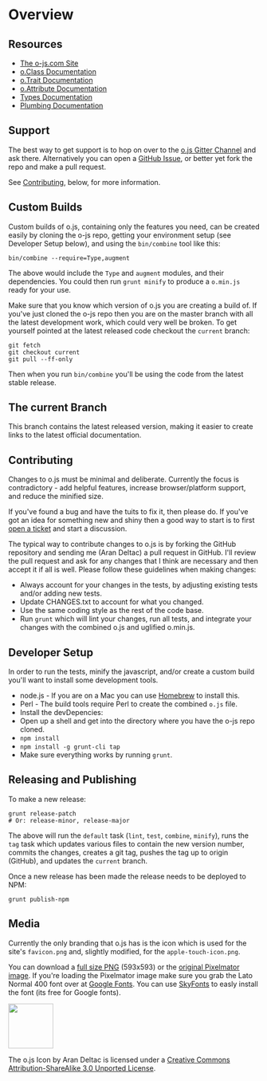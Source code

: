 # Overview

## Resources

- [The o-js.com Site](https://o-js.com)
- [o.Class Documentation](Classes.md)
- [o.Trait Documentation](Traits.md)
- [o.Attribute Documentation](Attributes.md)
- [Types Documentation](Types.md)
- [Plumbing Documentation](Plumbing.md)

## Support

The best way to get support is to hop on over to the
[o.js Gitter Channel](https://gitter.im/bluefeet/o-js) and ask there.  Alternatively
you can open a [GitHub Issue](https://github.com/bluefeet/o-js/issues), or
better yet fork the repo and make a pull request.

See [Contributing](#contributing), below, for more information.

## Custom Builds

Custom builds of o.js, containing only the features you need, can be created easily by cloning the o-js repo, getting your environment setup (see Developer Setup below), and using the `bin/combine` tool like this:

    bin/combine --require=Type,augment 

The above would include the `Type` and `augment` modules, and their dependencies.  You could then run `grunt minify` to produce a `o.min.js` ready for your use.

Make sure that you know which version of o.js you are creating a build of.  If you've just cloned the o-js repo then you are on the master branch with all the latest development work, which could very well be broken.  To get yourself pointed at the latest released code checkout the `current` branch:

    git fetch
    git checkout current
    git pull --ff-only

Then when you run `bin/combine` you'll be using the code from the latest stable release.

## The current Branch

This branch contains the latest released version, making it easier to create links to the latest official documentation.

## Contributing

Changes to o.js must be minimal and deliberate.  Currently the focus is contradictory - add helpful features, increase browser/platform support, and reduce the minified size.

If you've found a bug and have the tuits to fix it, then please do.  If you've got an idea for something new and shiny then a good way to start is to first [open a ticket](https://github.com/bluefeet/o-js/issues) and start a discussion.

The typical way to contribute changes to o.js is by forking the GitHub repository and sending me (Aran Deltac) a pull request in GitHub.  I'll review the pull request and ask for any changes that I think are necessary and then accept it if all is well.  Please follow these guidelines when making changes:

- Always account for your changes in the tests, by adjusting existing tests and/or adding new tests.
- Update CHANGES.txt to account for what you changed.
- Use the same coding style as the rest of the code base.
- Run `grunt` which will lint your changes, run all tests, and integrate your changes with the combined o.js and uglified o.min.js.

## Developer Setup

In order to run the tests, minify the javascript, and/or create a custom build you'll want to install some development tools.

- node.js - If you are on a Mac you can use [Homebrew](http://brew.sh/) to install this.
- Perl - The build tools require Perl to create the combined `o.js` file.
- Install the devDepencies:
 - Open up a shell and get into the directory where you have the o-js repo cloned.
 - `npm install`
 - `npm install -g grunt-cli tap`
- Make sure everything works by running `grunt`.

## Releasing and Publishing

To make a new release:

    grunt release-patch
    # Or: release-minor, release-major

The above will run the `default` task (`lint`, `test`, `combine`, `minify`),
runs the `tag` task which updates various files to contain the new version
number, commits the changes, creates a git tag, pushes the tag up to
origin (GitHub), and updates the `current` branch.

Once a new release has been made the release needs to be deployed to NPM:

    grunt publish-npm

## Media

Currently the only branding that o.js has is the icon which is used for the site's `favicon.png` and, slightly modified, for the `apple-touch-icon.png`.

You can download a [full size PNG](https://o-js.com/icon.png) (593x593) or the [original Pixelmator image](https://o-js.com/icon.pxm).  If you're loading the Pixelmator image make sure you grab the Lato Normal 400 font over at [Google Fonts](http://www.google.com/fonts/specimen/Lato).  You can use [SkyFonts](https://skyfonts.com/) to easly install the font (its free for Google fonts).

<img src="https://o-js.com/icon-180x180.png" width="90" height="90">

The <span xmlns:dct="http://purl.org/dc/terms/" href="http://purl.org/dc/dcmitype/StillImage" property="dct:title" rel="dct:type">o.js Icon</span> by <span xmlns:cc="http://creativecommons.org/ns#" property="cc:attributionName">Aran Deltac</span> is licensed under a <a rel="license" href="http://creativecommons.org/licenses/by-sa/3.0/deed.en_US">Creative Commons Attribution-ShareAlike 3.0 Unported License</a>.

